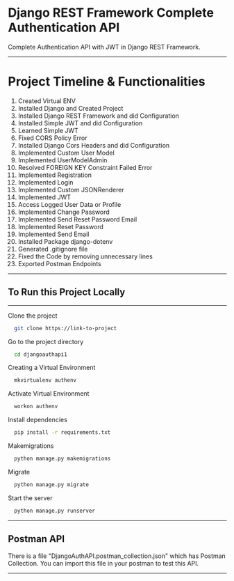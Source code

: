 
# Django REST Framework Complete Authentication API

Complete Authentication API with JWT in Django REST Framework.

---

# Project Timeline & Functionalities

1. Created Virtual ENV
2. Installed Django and Created Project
3. Installed Django REST Framework and did Configuration
4. Installed Simple JWT and did Configuration
5. Learned Simple JWT
6. Fixed CORS Policy Error
7. Installed Django Cors Headers and did Configuration
8. Implemented Custom User Model
9. Implemented UserModelAdmin
10. Resolved FOREIGN KEY Constraint Failed Error
11. Implemented Registration
12. Implemented Login
13. Implemented Custom JSONRenderer
14. Implemented JWT
15. Access Logged User Data or Profile
16. Implemented Change Password
17. Implemented Send Reset Password Email
18. Implemented Reset Password
19. Implemented Send Email 
20. Installed Package django-dotenv
21. Generated .gitignore file
22. Fixed the Code by removing unnecessary lines
23. Exported Postman Endpoints

---

## To Run this Project Locally

---

Clone the project

```bash
  git clone https://link-to-project
```

Go to the project directory

```bash
  cd djangoauthapi1
```

Creating a Virtual Environment

```bash
  mkvirtualenv authenv
```

Activate Virtual Environment

```bash
  workon authenv
```

Install dependencies

```bash
  pip install -r requirements.txt
```

Makemigrations

```bash
  python manage.py makemigrations
```

Migrate

```bash
  python manage.py migrate
```

Start the server

```bash
  python manage.py runserver
```

---

## Postman API

 There is a file "DjangoAuthAPI.postman_collection.json" which has Postman Collection. You can import this file in your postman to test this API.

---